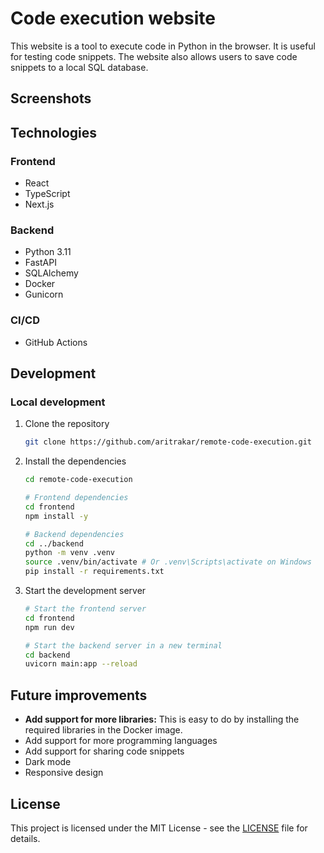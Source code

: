 # Code execution website

This website is a tool to execute code in Python in the browser. It is useful for testing code snippets. The website also allows users to save code snippets to a local SQL database.

## Screenshots

## Technologies

### Frontend

- React
- TypeScript
- Next.js

### Backend

- Python 3.11
- FastAPI
- SQLAlchemy
- Docker
- Gunicorn

### CI/CD

- GitHub Actions

## Development

### Local development

1. Clone the repository
   ```bash
   git clone https://github.com/aritrakar/remote-code-execution.git
   ```
2. Install the dependencies

   ```bash
   cd remote-code-execution

   # Frontend dependencies
   cd frontend
   npm install -y

   # Backend dependencies
   cd ../backend
   python -m venv .venv
   source .venv/bin/activate # Or .venv\Scripts\activate on Windows
   pip install -r requirements.txt
   ```

3. Start the development server

   ```bash
   # Start the frontend server
   cd frontend
   npm run dev

   # Start the backend server in a new terminal
   cd backend
   uvicorn main:app --reload
   ```

## Future improvements

- **Add support for more libraries:** This is easy to do by installing the required libraries in the Docker image.
- Add support for more programming languages
- Add support for sharing code snippets
- Dark mode
- Responsive design

## License

This project is licensed under the MIT License - see the [LICENSE](LICENSE) file for details.
